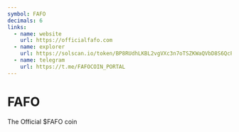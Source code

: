 ```yaml
---
symbol: FAFO
decimals: 6
links:
  - name: website
    url: https://officialfafo.com
  - name: explorer
    url: https://solscan.io/token/BP8RUdhLKBL2vgVXc3n7oTSZKWaQVbD8S6QcPaMVBAPo
  - name: telegram
    url: https://t.me/FAFOCOIN_PORTAL
---
```


# FAFO

The Official $FAFO coin
